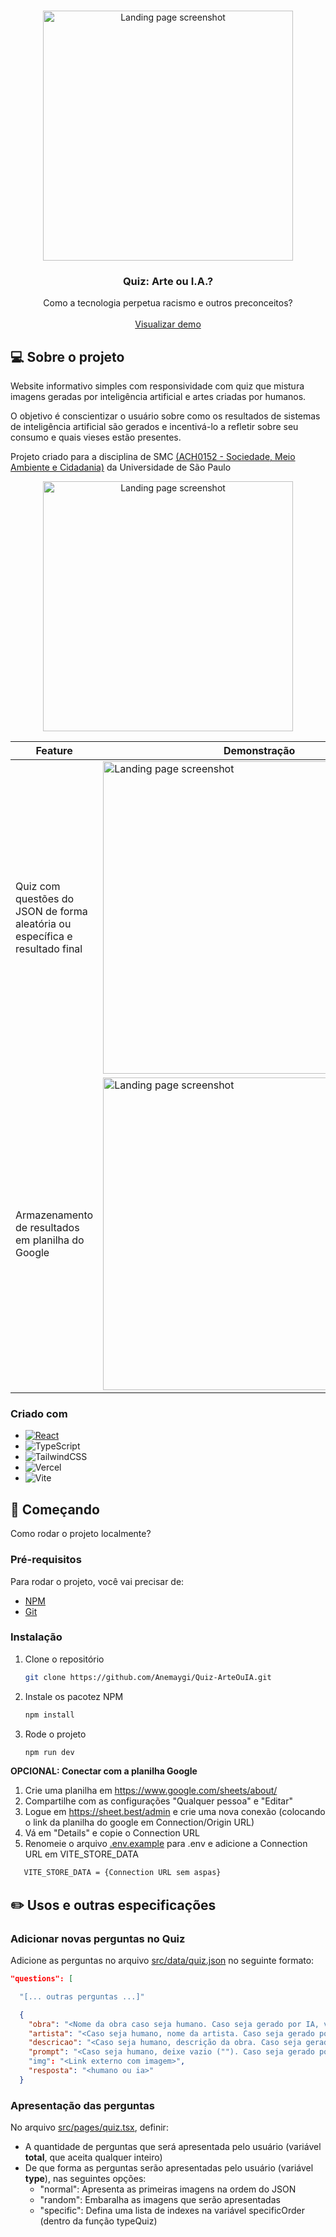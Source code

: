 <!-- Template: https://github.com/othneildrew/Best-README-Template -->
<a name="readme-top"></a>
<!-- PROJECT LOGO -->
<br />
<div align="center">
  <a href="https://github.com/othneildrew/Best-README-Template">
    <img src="https://github.com/Anemaygi/Quiz-ArteOuIA/assets/62656745/9edbd3a5-bcea-429a-a2fb-fba2b859c27f" alt="Landing page screenshot" height="400">
  </a>

  <h3 align="center">Quiz: Arte ou I.A.?</h3>

  <p align="center">
    Como a tecnologia perpetua racismo e outros preconceitos? 
    <br />
    <br />
    <a href="https://arte-ou-ia.vercel.app/">Visualizar demo</a>
  </p>
</div>


<!-- ABOUT THE PROJECT -->
## :computer: Sobre o projeto

Website informativo simples com responsividade com quiz que mistura imagens geradas por inteligência artificial e artes criadas por humanos.

O objetivo é conscientizar o usuário sobre como os resultados de sistemas de inteligência artificial são gerados e incentivá-lo a refletir sobre seu consumo e quais vieses estão presentes. 

Projeto criado para a disciplina de SMC [(ACH0152 - Sociedade, Meio Ambiente e Cidadania)](https://uspdigital.usp.br/jupiterweb/obterDisciplina?sgldis=ACH0152) da Universidade de São Paulo

<div align="center">
<img src="https://github.com/Anemaygi/Quiz-ArteOuIA/assets/62656745/82c7049b-daa2-4dc7-bb4e-08d769297c3e" alt="Landing page screenshot" height="400">
  

</div>

| Feature                                                           |   Demonstração |
|-------------------------------------------------------------------|----------------|
| Quiz com questões do JSON de forma aleatória ou específica e resultado final       | <img src="https://user-images.githubusercontent.com/62656745/278848550-3d412e99-f95a-4c0c-bb7c-1bcaa3d8a290.png" alt="Landing page screenshot" width="500">               |
| Armazenamento de resultados em planilha do Google                 | <img src="https://github.com/Anemaygi/Quiz-ArteOuIA/assets/62656745/5078e27a-02a7-4750-9939-a12c55f35755" alt="Landing page screenshot" width="500">           |



### Criado com

* [![React][React.js]][React-url]
* ![TypeScript](https://img.shields.io/badge/typescript-%23007ACC.svg?style=for-the-badge&logo=typescript&logoColor=white)
* ![TailwindCSS](https://img.shields.io/badge/tailwindcss-%2338B2AC.svg?style=for-the-badge&logo=tailwind-css&logoColor=white)
* ![Vercel](https://img.shields.io/badge/vercel-%23000000.svg?style=for-the-badge&logo=vercel&logoColor=white)
* ![Vite](https://img.shields.io/badge/vite-%23646CFF.svg?style=for-the-badge&logo=vite&logoColor=white)





<!-- GETTING STARTED -->
## :rocket: Começando

Como rodar o projeto localmente?

### Pré-requisitos

Para rodar o projeto, você vai precisar de:
* [NPM](https://docs.npmjs.com/downloading-and-installing-node-js-and-npm)
* [Git](https://git-scm.com/book/en/v2/Getting-Started-Installing-Git)

### Instalação

1. Clone o repositório
   ```sh
   git clone https://github.com/Anemaygi/Quiz-ArteOuIA.git
   ```
2. Instale os pacotez NPM
   ```sh
   npm install
   ```

3. Rode o projeto
   ```sh
   npm run dev
   ```


**OPCIONAL: Conectar com a planilha Google**
1. Crie uma planilha em https://www.google.com/sheets/about/
2. Compartilhe com as configurações "Qualquer pessoa" e "Editar"
3. Logue em https://sheet.best/admin e crie uma nova conexão (colocando o link da planilha do google em Connection/Origin URL)
4. Vá em "Details" e copie o Connection URL
5. Renomeie o arquivo [.env.example](./.env.example) para .env e adicione a Connection URL em VITE_STORE_DATA

```sh
   VITE_STORE_DATA = {Connection URL sem aspas}
   ```


<!-- USAGE EXAMPLES -->
## :pencil2: Usos e outras especificações

### Adicionar novas perguntas no Quiz

Adicione as perguntas no arquivo [src/data/quiz.json](./src/data/quiz.json) no seguinte formato:
```json
"questions": [

  "[... outras perguntas ...]"

  {
    "obra": "<Nome da obra caso seja humano. Caso seja gerado por IA, vazio ("")>",
    "artista": "<Caso seja humano, nome da artista. Caso seja gerado por IA, IA geradora>",
    "descricao": "<Caso seja humano, descrição da obra. Caso seja gerado por IA, pequeno texto sobre o viés da imagem",
    "prompt": "<Caso seja humano, deixe vazio (""). Caso seja gerado por IA, qual prompt foi utilizado>"
    "img": "<Link externo com imagem>",
    "resposta": "<humano ou ia>"
  }
```

### Apresentação das perguntas

No arquivo [src/pages/quiz.tsx](./src/pages/quiz.tsx), definir:
- A quantidade de perguntas que será apresentada pelo usuário (variável **total**, que aceita qualquer inteiro)
- De que forma as perguntas serão apresentadas pelo usuário (variável **type**), nas seguintes opções:
  - "normal": Apresenta as primeiras imagens na ordem do JSON 
  - "random": Embaralha as imagens que serão apresentadas
  - "specific": Defina uma lista de indexes na variável specificOrder (dentro da função typeQuiz)  







<!-- MARKDOWN LINKS & IMAGES -->
<!-- https://www.markdownguide.org/basic-syntax/#reference-style-links -->

[React.js]: https://img.shields.io/badge/React-20232A?style=for-the-badge&logo=react&logoColor=61DAFB
[React-url]: https://reactjs.org/

